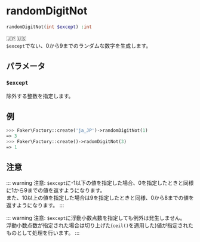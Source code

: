 # randomDigitNot
```php
randomDigitNot(int $except) :int
```
:jp: :us:  
`$except`でない、0から9までのランダムな数字を生成します。

## パラメータ
### `$except`
除外する整数を指定します。

## 例
```php
>>> Faker\Factory::create('ja_JP')->randomDigitNot(1)
=> 3
>>> Faker\Factory::create()->radomDigitNot(3)
=> 1
```

## 注意
::: warning 注意:
`$except`に-1以下の値を指定した場合、0を指定したときと同様に1から9までの値を返すようになります。  
また、10以上の値を指定した場合は9を指定したときと同様、0から8までの値を返すようになります。
:::

::: warning 注意:
`$except`に浮動小数点数を指定しても例外は発生しません。  
浮動小数点数が指定された場合は切り上げた(`ceil()`を適用した)値が指定されたものとして処理を行います。
:::
